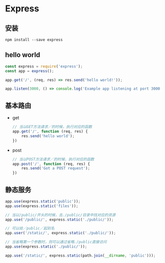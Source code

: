 # Express

## 安装

```shell
npm install --save express
```

## hello world

```javascript
const express = require('express');
const app = express();

app.get('/', (req, res) => res.send('hello world!'));

app.listen(3000, () => console.log('Example app listening at port 3000!'))
```

## 基本路由

- get

  ```javascript
  // 当以GET方法请求／的时候，执行对应的函数
  app.get('/', function (req, res) {
      res.send('hello world');
  })
  ```

- post

  ```javascript
  // 当以POST方法请求／的时候，执行对应的函数
  app.post('/', function (req, res) {
      res.send('Got a POST request');
  })
  ```

## 静态服务

```javascript
app.use(express.static('public'));
app.use(express.static('files'));

// 当以/public/开头的时候，去./public/目录中找对应的资源
app.use('/public/', express.static('./public/'));

// 可以给／public／起别名
app.user('/static/', express.static('./public/'));

// 当省略第一个参数时，则可以通过省略./public直接访问
app.use(express.static('./public/'));

app.use('/static/', express.static(path.join(__dirname, 'public')));
```

